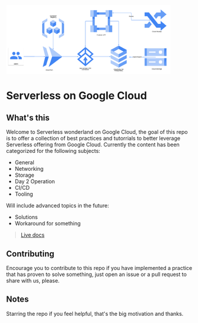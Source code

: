 <img src="./mkdocs/docs/images/serverless.png" alt="multi-serverless" width="444"/>
<br>


# Serverless on Google Cloud

## What's this

Welcome to Serverless wonderland on Google Cloud, the goal of this repo is to offer a collection of best practices and tutorrials to better leverage Serverless offering from Google Cloud. Currently the content has been categorized for the following subjects:

- General
- Networking 
- Storage
- Day 2 Operation 
- CI/CD
- Tooling


Will include advanced topics in the future: 

- Solutions
- Workaround for something

>[Live docs](https://cc4i.github.io/multi-serverless/)

## Contributing

Encourage you to contribute to this repo if you have implemented a practice that has proven to solve something, just open an issue or a pull request to share with us, please.

## Notes
Starring the repo if you feel helpful, that's the big motivation and thanks.
